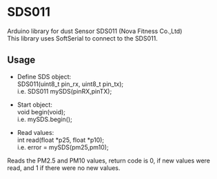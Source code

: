 # SDS011  
  
Arduino library for dust Sensor SDS011 (Nova Fitness Co.,Ltd)  
This library uses SoftSerial to connect to the SDS011.  
  
## Usage
  
* Define SDS object:  
SDS011(uint8_t pin_rx, uint8_t pin_tx);  
i.e. SDS011 mySDS(pinRX,pinTX);  
  
* Start object:  
void begin(void);  
i.e. mySDS.begin();  
  
* Read values:  
int read(float *p25, float *p10);  
i.e. error = mySDS(pm25,pm10);  
  
Reads the PM2.5 and PM10 values, return code is 0, if new values were read, and 1 if there were no new values.  
  
  
